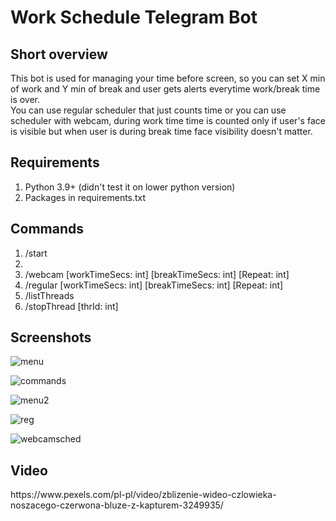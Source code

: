 <h1>Work Schedule Telegram Bot</h1>

<h2>Short overview</h2>
<p>This bot is used for managing your time before screen, so you can set X min of work and Y min of break and user gets alerts everytime work/break time is over. <br>
You can use regular scheduler that just counts time or you can use scheduler with webcam, during work time time is counted only if user's face is visible but when  user is during break time face visibility doesn't matter.
</p>

<h2>Requirements</h2>
<ol>
  <li>Python 3.9+ (didn't test it on lower python version)</li>
  <li>Packages in requirements.txt</li>
</ol>

<h2>Commands</h2>
<ol>
  <li> /start<li>
  <li> /webcam [workTimeSecs: int] [breakTimeSecs: int] [Repeat: int] </li>
  <li> /regular [workTimeSecs: int] [breakTimeSecs: int] [Repeat: int] </li>
  <li> /listThreads </li>
  <li> /stopThread [thrId: int] </li>
</ol>

<h2>Screenshots</h2>

![menu](https://github.com/user-attachments/assets/1c81b832-af63-4dca-9c62-064ac2deef86)

![commands](https://github.com/user-attachments/assets/b827eef5-7fdd-45ee-85e7-028c8d3b71d9)

![menu2](https://github.com/user-attachments/assets/eef0b69a-5860-475f-974c-4136c96dc71d)

![reg](https://github.com/user-attachments/assets/3c54a6f7-e113-4497-9493-999859659df4)

![webcamsched](https://github.com/user-attachments/assets/e974ad0f-434a-4bf0-8fcf-6fef59fc502b)

<h2>Video</h2>
<p>https://www.pexels.com/pl-pl/video/zblizenie-wideo-czlowieka-noszacego-czerwona-bluze-z-kapturem-3249935/</p>



